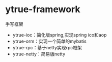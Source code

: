 # ytrue-framework

手写框架

- ytrue-ioc：简化版spring,实现spring ico和aop
- ytrue-orm：实现一个简单的mybatis
- ytrue-rpc：基于netty实现rpc框架
- ytrue-netty：简易版netty

